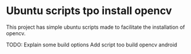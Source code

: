 # Ubuntu scripts tpo install opencv

This project has simple ubuntu scripts made to facilitate the installation of opencv. 

TODO: Explain some build options
      Add script too build opencv android
